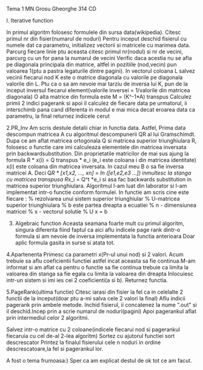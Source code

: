 Tema 1 MN
Grosu Gheorghe 
314 CD

I. Iterative function

In primul algoritm folosesc formulele din sursa data(wikipedia).
Citesc primul nr din fisier(numarul de noduri)
Pentru inceput deschid fisierul cu numele dat ca parametru, 
initializez vectorii si matricele cu marimea data.
Parcurg fiecare linie ptu aceasta citesc primul nr(nodul) si nr de vecini, parcurg cu un for pana la numarul de vecini
Verific daca acestia nu se afla pe diagonala principala din matrice, altfel in pozitiile (nod,vecin) pun valoarea 1(ptu a pastra legaturile dintre pagini).
In vectorul coloana L salvez vecinii fiecarui nod
K este o matrice diagonala cu valorile pe diagonala valorile din L. Ptu ca o sa am nevoie mai tarziu de inversa lui K,
pun de la inceput inversul fiecarui element(valorile inversei = 1/valorile din matricea diagonala)
O alta matrice din formula este M = (K^-1*A) transpus
Calculez primii 2 indici pagerank si apoi il calculez de fiecare data pe urmatorul, ii interschimb pana cand diferenta in modul e mai mica decat eroarea data ca parametru, la final returnez indicele cerut

2.PR_Inv
Am scris destule detalii chiar in functia data.
Astfel, Prima data descompun matricea A cu algoritmul descompunerii QR al lui Gramschimdt.
Dupa ce am aflat matricea ortogonala Q si matricea superior triunghiulara R,
folosesc o functie care imi calculeaza elementele din matricea inversata prin
backwardsubstitution. Din proprietatile matricilor de mai sus ajung la formula 
R * x(i) = Q transpus * e_i (e_i este coloana i din matricea identitate)
x(i) este coloana din matricea inversata.
In cazul meu B o sa fie inversa matricei A.
Deci Q*R * [x1,x2, ..., xn] = In ([e1,e2,e3 ...])
inmultesc la stanga cu matricea transpusa
R*x_i = Q^t *e_i si asa fac backwards substitution in matricea superior triunghiulara.
Algoritmul l-am luat din laborator si l-am implementat intr-o functie conform formulei.
In functie am scris cine este fiecare :
% rezolvarea unui sistem superior triunghiular
% U-matricea superior triunghiulara
% b este partea dreapta a ecuatiei
% n - dimensiunea matricei 
% x - vectorul solutie 
% U x = b

3. Algebraic function
Aceasta seamana foarte mult cu primul algoritm, singura diferenta fiind faptul ca aici aflu indicele 
page rank dintr-o formula si am nevoie de inversa implementata la functia anterioara
Doar aplic formula gasita in surse si atata tot.

4.Apartenenta
Primesc ca parametri x(Pr-ul unui nod) si 2 valori.
Acum trebuie sa aflu coeficientii functiei astfel incat aceasta sa fie continua.M-am informat si am aflat
ca pentru o functie sa fie continua trebuie ca limita la valoarea din stanga sa fie egala cu limita la valoarea din dreapta
Inlocuiesc intr-un sistem si imi ies cei 2 coeficienti(a si b).
Returnez functia.

5.PageRank(ultima functie)
Citesc iarasi din fisier la fel ca in celelalte 2 functii de la inceput(doar ptu a-mi salva cele 2 valori la final)
Aflu indicii pagerank prin ambele metode.
Inchid fisierul, ii concatenez la nume ".out" si il deschid.Incep prin a scrie numarul de noduri(pagini)
Apoi pagerankul aflat prin intermediul celor 2 algoritmi.

Salvez intr-o matrice cu 2 coloane(indicele fiecarui nod si pagerankul fiecaruia cu cel de-al 2-lea algoritm)
Sortez cu ajutorul functiei sort descrescator
Printez la finalul fisierului cele n noduri in ordine descrescatoare,la fel si pagerankul lor.

A fost o tema frumoasa:)
Sper ca am explicat destul de ok tot ce am facut.
